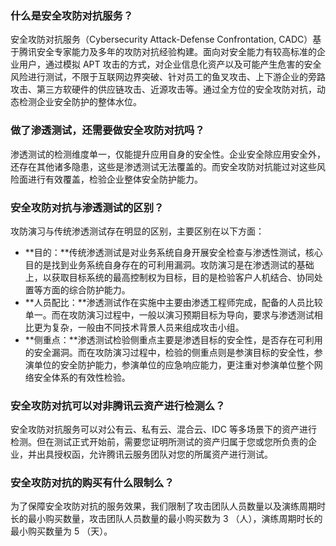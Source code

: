 ### 什么是安全攻防对抗服务？
安全攻防对抗服务（Cybersecurity Attack-Defense Confrontation, CADC）基于腾讯安全专家能力及多年的攻防对抗经验构建。面向对安全能力有较高标准的企业用户，通过模拟 APT 攻击的方式，对企业信息化资产以及可能产生危害的安全风险进行测试，不限于互联网边界突破、针对员工的鱼叉攻击、上下游企业的旁路攻击、第三方软硬件的供应链攻击、近源攻击等。通过全方位的安全攻防对抗，动态检测企业安全防护的整体水位。


### 做了渗透测试，还需要做安全攻防对抗吗？ 
渗透测试的检测维度单一，仅能提升应用自身的安全性。企业安全除应用安全外，还存在其他诸多隐患，这些是渗透测试无法覆盖的。而安全攻防对抗能过对这些风险面进行有效覆盖，检验企业整体安全防护能力。


### 安全攻防对抗与渗透测试的区别？
攻防演习与传统渗透测试存在明显的区别，主要区别在以下方面：
- **目的：**传统渗透测试是对业务系统自身开展安全检查与渗透性测试，核心目的是找到业务系统自身存在的可利用漏洞。攻防演习是在渗透测试的基础上，以获取目标系统的最高控制权为目标，目的是检验客户人机结合、协同处置等方面的综合防护能力。
- **人员配比：**渗透测试作在实施中主要由渗透工程师完成，配备的人员比较单一。而在攻防演习过程中，一般以演习预期目标为导向，要求与渗透测试相比更为复杂，一般由不同技术背景人员来组成攻击小组。
- **侧重点：**渗透测试检验侧重点主要是渗透目标的安全性，是否存在可利用的安全漏洞。而在攻防演习过程中，检验的侧重点则是参演目标的安全性，参演单位的安全防护能力，参演单位的应急响应能力，更注重对参演单位整个网络安全体系的有效性检验。


### 安全攻防对抗可以对非腾讯云资产进行检测么？
安全攻防对抗服务可以对公有云、私有云、混合云、IDC 等多场景下的资产进行检测。但在测试正式开始前，需要您证明所测试的资产归属于您或您所负责的企业，并出具授权函，允许腾讯云服务团队对您的所属资产进行测试。

### 安全攻防对抗的购买有什么限制么？
为了保障安全攻防对抗的服务效果，我们限制了攻击团队人员数量以及演练周期时长的最小购买数量，攻击团队人员数量的最小购买数为 3 （人），演练周期时长的最小购买数量为 5 （天）。
